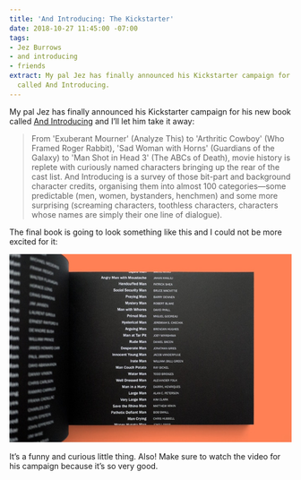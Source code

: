```yaml
---
title: 'And Introducing: The Kickstarter'
date: 2018-10-27 11:45:00 -07:00
tags:
- Jez Burrows
- and introducing
- friends
extract: My pal Jez has finally announced his Kickstarter campaign for his new book
  called And Introducing.
---
```


My pal Jez has finally announced his Kickstarter campaign for his new book called [And Introducing](https://www.kickstarter.com/projects/jezburrows/and-introducing-a-journey-to-the-end-of-the-cast-l) and I’ll let him take it away:  

> From 'Exuberant Mourner' (Analyze This) to 'Arthritic Cowboy' (Who Framed Roger Rabbit), 'Sad Woman with Horns' (Guardians of the Galaxy) to 'Man Shot in Head 3' (The ABCs of Death), movie history is replete with curiously named characters bringing up the rear of the cast list. And Introducing is a survey of those bit-part and background character credits, organising them into almost 100 categories—some predictable (men, women, bystanders, henchmen) and some more surprising (screaming characters, toothless characters, characters whose names are simply their one line of dialogue). 

The final book is going to look something like this and I could not be more excited for it:

![jez-book.jpg](/uploads/jez-book.jpg)

It’s a funny and curious little thing. Also! Make sure to watch the video for his campaign because it’s so very good.